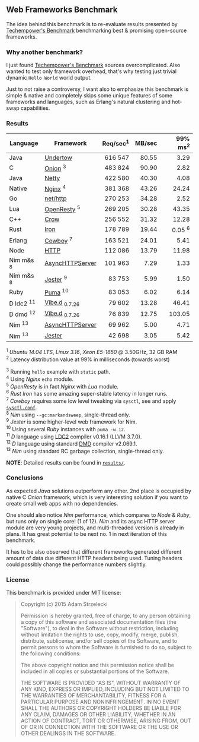 Web Frameworks Benchmark
------------------------
[techempower]: https://www.techempower.com/benchmarks/

The idea behind this benchmark is to re-evaluate results presented by
[Techempower's Benchmark][techempower] benchmarking best & promising
open-source frameworks.


### Why another benchmark?

I just found [Techempower's Benchmark][techempower] sources overcomplicated.
Also wanted to test only framework overhead, that's why testing just trivial
dynamic `Hello World` world output.

Just to not raise a controversy, I want also to emphasize this benchmark is
simple & native and completely skips some unique features of some frameworks
and languages, such as Erlang's natural clustering and hot-swap capabilities.


### Results

[undertow]: http://undertow.io
[netty]: http://netty.io
[node]: https://nodejs.org/api/cluster.html
[go]: http://golang.org/pkg/net/http/
[onion]: https://github.com/davidmoreno/onion
[cowboy]: http://ninenines.eu/docs/en/cowboy/1.0/guide/getting_started/
[nim]: http://nim-lang.org
[puma]: http://puma.io
[echo]: http://wiki.nginx.org/HttpEchoModule
[resty]: http://openresty.org
[iron]: http://ironframework.io
[jester]: https://github.com/dom96/jester
[vibed]: http://vibed.org
[dmd]: https://dlang.org/download.html
[crow]: https://github.com/ipkn/crow

|  Language     |        Framework       | Req/sec<sup>1| MB/sec| 99% ms<sup>2|
| ------------- | ------------------------ | ----------:| -----:| -----------:|
| Java          | [Undertow][undertow]     |   616 547  | 80.55 |      3.29   |
| C             | [Onion][onion]     <sup>3|   483 824  | 90.90 |      2.82   |
| Java          | [Netty][netty]           |   422 580  | 40.30 |      4.08   |
| Native        | [Nginx][echo]      <sup>4|   381 368  | 43.26 |     24.24   |
| Go            | [net/http][go]           |   270 253  | 34.28 |      2.52   |
| Lua           | [OpenResty][resty] <sup>5|   269 205  | 30.28 |     43.35   |
| C++           | [Crow][crow]             |   256 552  | 31.32 |     12.28   |
| Rust          | [Iron][iron]             |   178 789  | 19.44 |  0.05 <sup>6|
| Erlang        | [Cowboy][cowboy]   <sup>7|   163 521  | 24.01 |      5.41   |
| Node          | [HTTP][node]             |   112 086  | 13.79 |     11.98   |
| Nim m&s <sup>8| [AsyncHTTPServer][nim]   |   101 963  |  7.29 |      1.33   |
| Nim m&s <sup>8| [Jester][nim]      <sup>9|    83 753  |  5.99 |      1.50   |
| Ruby          | [Puma][puma]      <sup>10|    83 053  |  6.02 |      6.14   |
| D ldc2 <sup>11| [Vibe.d][vibed] <sub>0.7.26|  79 602  | 13.28 |     46.41   |
| D dmd  <sup>12| [Vibe.d][vibed] <sub>0.7.26|  76 839  | 12.75 |    103.05   |
| Nim    <sup>13| [AsyncHTTPServer][nim]   |    69 962  |  5.00 |      4.71   |
| Nim    <sup>13| [Jester][jester]         |    42 698  |  3.05 |      5.42   |

<sup>1</sup> *Ubuntu 14.04 LTS*, *Linux 3.16*,
             *Xeon E5-1650* @ 3.50GHz, 32 GB RAM  
<sup>2</sup> Latency distribution value at 99% in milliseconds
             (towards worst)  

<sup>3</sup> Running `hello` example with `static` path.  
<sup>4</sup> Using *Nginx* `echo` module.  
<sup>5</sup> *OpenResty* is in fact *Nginx* with *Lua* module.  
<sup>6</sup> *Rust* *Iron* has some amazing super-stable latency
             in longer runs.  
<sup>7</sup> *Cowboy* requires some low level tweaking via `sysctl`, see
             and apply [`sysctl.conf`](sysctl.conf).  
<sup>8</sup> *Nim* using `--gc:markandsweep`, single-thread only.  
<sup>9</sup> *Jester* is some higher-level web framework for Nim.  
<sup>10</sup> Using several *Ruby* instances with `puma -w 12`.  
<sup>11</sup> *D* language using [LDC2](dmd) compiler v0.16.1 (LLVM 3.7.0).  
<sup>12</sup> *D* language using standard [DMD](dmd) compiler v2.069.1.  
<sup>13</sup> *Nim* using standard RC garbage collection, single-thread only.  

**NOTE**: Detailed results can be found in [`results/`](results).

### Conclusions

As expected *Java* solutions outperform any other. 2nd place is occupied by
native C *Onion* framework, which is very interesting solution if you want to
create small web apps with no dependencies.

One should also notice *Nim* performance, which compares to *Node* & *Ruby*,
but runs only on single core! (1 of 12). *Nim* and its async HTTP server module
are very young projects, and multi-threaded version is already in plans. It has
great potential to be next no. 1 in next iteration of this benchmark.

It has to be also observed that different frameworks generated different amount
of data due different HTTP headers being used. Tuning headers could possibly
change the performance numbers slightly.

### License

This benchmark is provided under MIT license:

> Copyright (c) 2015 Adam Strzelecki
>
> Permission is hereby granted, free of charge, to any person obtaining
> a copy of this software and associated documentation files (the
> "Software"), to deal in the Software without restriction, including
> without limitation the rights to use, copy, modify, merge, publish,
> distribute, sublicense, and/or sell copies of the Software, and to
> permit persons to whom the Software is furnished to do so, subject to
> the following conditions:
>
> The above copyright notice and this permission notice shall be
> included in all copies or substantial portions of the Software.
>
> THE SOFTWARE IS PROVIDED "AS IS", WITHOUT WARRANTY OF ANY KIND,
> EXPRESS OR IMPLIED, INCLUDING BUT NOT LIMITED TO THE WARRANTIES OF
> MERCHANTABILITY, FITNESS FOR A PARTICULAR PURPOSE AND
> NONINFRINGEMENT. IN NO EVENT SHALL THE AUTHORS OR COPYRIGHT HOLDERS BE
> LIABLE FOR ANY CLAIM, DAMAGES OR OTHER LIABILITY, WHETHER IN AN ACTION
> OF CONTRACT, TORT OR OTHERWISE, ARISING FROM, OUT OF OR IN CONNECTION
> WITH THE SOFTWARE OR THE USE OR OTHER DEALINGS IN THE SOFTWARE.
